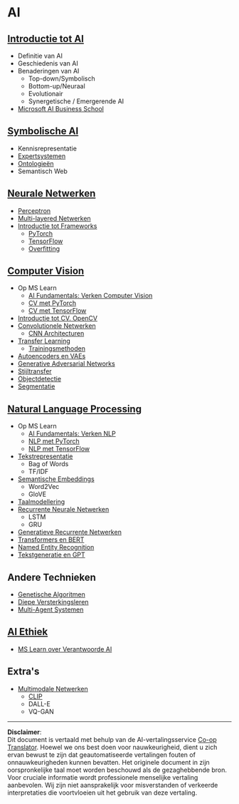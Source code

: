 <!--
CO_OP_TRANSLATOR_METADATA:
{
  "original_hash": "f2f88dbd2debd38e26149b27b1fd272d",
  "translation_date": "2025-08-28T20:11:05+00:00",
  "source_file": "etc/Mindmap.md",
  "language_code": "nl"
}
-->
# AI

## [Introductie tot AI](https://github.com/microsoft/AI-For-Beginners/blob/main/lessons/1-Intro/README.md)
 - Definitie van AI
 - Geschiedenis van AI
 - Benaderingen van AI
     - Top-down/Symbolisch
     - Bottom-up/Neuraal
     - Evolutionair
     - Synergetische / Emergerende AI
 - [Microsoft AI Business School](https://www.microsoft.com/ai/ai-business-school/?WT.mc_id=academic-77998-cacaste)

## [Symbolische AI](https://github.com/microsoft/AI-For-Beginners/blob/main/lessons/2-Symbolic/README.md)
 - Kennisrepresentatie
 - [Expertsystemen](https://github.com/microsoft/AI-For-Beginners/blob/main/lessons/2-Symbolic/Animals.ipynb)
 - [Ontologieën](https://github.com/microsoft/AI-For-Beginners/blob/main/lessons/2-Symbolic/FamilyOntology.ipynb)
 - Semantisch Web

## [Neurale Netwerken](https://github.com/microsoft/AI-For-Beginners/blob/main/lessons/3-NeuralNetworks/README.md)
 - [Perceptron](https://github.com/microsoft/AI-For-Beginners/blob/main/lessons/3-NeuralNetworks/03-Perceptron/README.md)
 - [Multi-layered Netwerken](https://github.com/microsoft/AI-For-Beginners/blob/main/lessons/3-NeuralNetworks/04-OwnFramework/README.md)
 - [Introductie tot Frameworks](https://github.com/microsoft/AI-For-Beginners/blob/main/lessons/3-NeuralNetworks/05-Frameworks/README.md)
   - [PyTorch](https://github.com/microsoft/AI-For-Beginners/blob/main/lessons/3-NeuralNetworks/05-Frameworks/IntroPyTorch.ipynb)
   - [TensorFlow](https://github.com/microsoft/AI-For-Beginners/blob/main/lessons/3-NeuralNetworks/05-Frameworks/IntroKerasTF.md)
   - [Overfitting](https://github.com/microsoft/AI-For-Beginners/blob/main/lessons/3-NeuralNetworks/05-Frameworks/Overfitting.md)

## [Computer Vision](https://github.com/microsoft/AI-For-Beginners/blob/main/lessons/4-ComputerVision/README.md)
 - Op MS Learn
    - [AI Fundamentals: Verken Computer Vision](https://docs.microsoft.com/learn/paths/explore-computer-vision-microsoft-azure/?WT.mc_id=academic-77998-cacaste)
    - [CV met PyTorch](https://docs.microsoft.com/learn/modules/intro-computer-vision-pytorch/?WT.mc_id=academic-77998-cacaste)
    - [CV met TensorFlow](https://docs.microsoft.com/learn/modules/intro-computer-vision-TensorFlow/?WT.mc_id=academic-77998-cacaste)
 - [Introductie tot CV. OpenCV](https://github.com/microsoft/AI-For-Beginners/blob/main/lessons/4-ComputerVision/06-IntroCV/README.md)
 - [Convolutionele Netwerken](https://github.com/microsoft/AI-For-Beginners/blob/main/lessons/4-ComputerVision/07-ConvNets/README.md)
   - [CNN Architecturen](https://github.com/microsoft/AI-For-Beginners/blob/main/lessons/4-ComputerVision/07-ConvNets/CNN_Architectures.md)
 - [Transfer Learning](https://github.com/microsoft/AI-For-Beginners/blob/main/lessons/4-ComputerVision/08-TransferLearning/README.md)
   - [Trainingsmethoden](https://github.com/microsoft/AI-For-Beginners/blob/main/lessons/4-ComputerVision/08-TransferLearning/TrainingTricks.md)
 - [Autoencoders en VAEs](https://github.com/microsoft/AI-For-Beginners/blob/main/lessons/4-ComputerVision/09-Autoencoders/README.md)
 - [Generative Adversarial Networks](https://github.com/microsoft/AI-For-Beginners/blob/main/lessons/4-ComputerVision/10-GANs/README.md)
 - [Stijltransfer](https://github.com/microsoft/AI-For-Beginners/blob/main/lessons/4-ComputerVision/10-GANs/StyleTransfer.ipynb)
 - [Objectdetectie](https://github.com/microsoft/AI-For-Beginners/blob/main/lessons/4-ComputerVision/11-ObjectDetection/README.md)
 - [Segmentatie](https://github.com/microsoft/AI-For-Beginners/blob/main/lessons/4-ComputerVision/12-Segmentation/README.md)
 
## [Natural Language Processing](https://github.com/microsoft/AI-For-Beginners/blob/main/lessons/5-NLP/README.md)
 - Op MS Learn
    - [AI Fundamentals: Verken NLP](https://docs.microsoft.com/learn/paths/explore-natural-language-processing/?WT.mc_id=academic-77998-cacaste)
    - [NLP met PyTorch](https://docs.microsoft.com/learn/modules/intro-natural-language-processing-pytorch/?WT.mc_id=academic-77998-cacaste)
    - [NLP met TensorFlow](https://docs.microsoft.com/learn/modules/intro-natural-language-processing-TensorFlow/?WT.mc_id=academic-77998-cacaste)
 - [Tekstrepresentatie](https://github.com/microsoft/AI-For-Beginners/blob/main/lessons/5-NLP/13-TextRep/README.md)
    - Bag of Words
    - TF/IDF
 - [Semantische Embeddings](https://github.com/microsoft/AI-For-Beginners/blob/main/lessons/5-NLP/14-Embeddings/README.md)
    - Word2Vec
    - GloVE
 - [Taalmodellering](https://github.com/microsoft/AI-For-Beginners/blob/main/lessons/5-NLP/15-LanguageModeling)
 - [Recurrente Neurale Netwerken](https://github.com/microsoft/AI-For-Beginners/blob/main/lessons/5-NLP/16-RNN/README.md)
     - LSTM
     - GRU
 - [Generatieve Recurrente Netwerken](https://github.com/microsoft/AI-For-Beginners/blob/main/lessons/5-NLP/17-GenerativeNetworks/README.md)
 - [Transformers en BERT](https://github.com/microsoft/AI-For-Beginners/blob/main/lessons/5-NLP/18-Transformers/README.md)
 - [Named Entity Recognition](https://github.com/microsoft/AI-For-Beginners/blob/main/lessons/5-NLP/19-NER/README.md)
 - [Tekstgeneratie en GPT](https://github.com/microsoft/AI-For-Beginners/blob/main/lessons/5-NLP/20-LanguageModels/README.md)
## Andere Technieken
 - [Genetische Algoritmen](https://github.com/microsoft/AI-For-Beginners/blob/main/lessons/6-Other/21-GeneticAlgorithms/README.md)
 - [Diepe Versterkingsleren](https://github.com/microsoft/AI-For-Beginners/blob/main/lessons/6-Other/22-DeepRL/README.md)
 - [Multi-Agent Systemen](https://github.com/microsoft/AI-For-Beginners/blob/main/lessons/6-Other/23-MultiagentSystems/README.md)

## [AI Ethiek](https://github.com/microsoft/AI-For-Beginners/blob/main/lessons/7-Ethics/README.md)
 - [MS Learn over Verantwoorde AI](https://docs.microsoft.com/learn/paths/responsible-ai-business-principles/?WT.mc_id=academic-77998-cacaste)
## Extra's
 - [Multimodale Netwerken](https://github.com/microsoft/AI-For-Beginners/blob/main/lessons/X-Extras/X1-MultiModal/README.md)
   - [CLIP](https://github.com/microsoft/AI-For-Beginners/blob/main/lessons/X-Extras/X1-MultiModal/Clip.ipynb)
   - DALL-E
   - VQ-GAN

---

**Disclaimer**:  
Dit document is vertaald met behulp van de AI-vertalingsservice [Co-op Translator](https://github.com/Azure/co-op-translator). Hoewel we ons best doen voor nauwkeurigheid, dient u zich ervan bewust te zijn dat geautomatiseerde vertalingen fouten of onnauwkeurigheden kunnen bevatten. Het originele document in zijn oorspronkelijke taal moet worden beschouwd als de gezaghebbende bron. Voor cruciale informatie wordt professionele menselijke vertaling aanbevolen. Wij zijn niet aansprakelijk voor misverstanden of verkeerde interpretaties die voortvloeien uit het gebruik van deze vertaling.